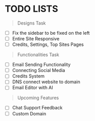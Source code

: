 # TODO LISTS

> Designs Task

- [ ] Fix the sidebar to be fixed on the left
- [ ] Entire Site Responsive
- [ ] Credits, Settings, Top Sites Pages

> Functionalities Task

- [ ] Email Sending Functionality
- [ ] Connecting Social Media
- [ ] Credits System
- [ ] DNS connect website to domain
- [ ] Email Editor with AI

> Upcoming Features

- [ ] Chat Support Feedback
- [ ] Custom Domain
